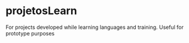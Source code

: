 # projetosLearn
For projects developed while learning languages and training. Useful for prototype purposes
